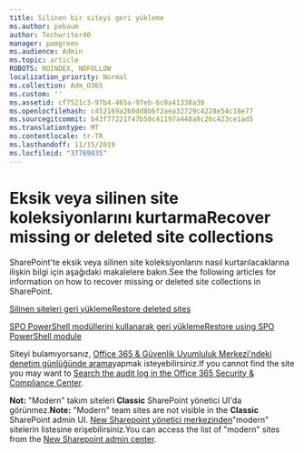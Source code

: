 ```yaml
---
title: Silinen bir siteyi geri yükleme
ms.author: pebaum
author: Techwriter40
manager: pamgreen
ms.audience: Admin
ms.topic: article
ROBOTS: NOINDEX, NOFOLLOW
localization_priority: Normal
ms.collection: Adm_O365
ms.custom: ''
ms.assetid: cf7521c3-97b4-465a-97eb-6c0a41338a30
ms.openlocfilehash: c452169a260dd8b6f2aea32729c4228e54c18e77
ms.sourcegitcommit: b43f77221f47b50c41197a448a9c26c423ce1ad5
ms.translationtype: MT
ms.contentlocale: tr-TR
ms.lasthandoff: 11/15/2019
ms.locfileid: "37769035"
---
```

# <a name="recover-missing-or-deleted-site-collections"></a><span data-ttu-id="d79a4-102">Eksik veya silinen site koleksiyonlarını kurtarma</span><span class="sxs-lookup"><span data-stu-id="d79a4-102">Recover missing or deleted site collections</span></span>

<span data-ttu-id="d79a4-103">SharePoint'te eksik veya silinen site koleksiyonlarını nasıl kurtarılacaklarına ilişkin bilgi için aşağıdaki makalelere bakın.</span><span class="sxs-lookup"><span data-stu-id="d79a4-103">See the following articles for information on how to recover missing or deleted site collections in SharePoint.</span></span>

[<span data-ttu-id="d79a4-104">Silinen siteleri geri yükleme</span><span class="sxs-lookup"><span data-stu-id="d79a4-104">Restore deleted sites</span></span>](https://docs.microsoft.com/sharepoint/restore-deleted-site-collection)

[<span data-ttu-id="d79a4-105">SPO PowerShell modüllerini kullanarak geri yükleme</span><span class="sxs-lookup"><span data-stu-id="d79a4-105">Restore using SPO PowerShell module</span></span>](https://support.office.com/article/Introduction-to-the-SharePoint-Online-Management-Shell-C16941C3-19B4-4710-8056-34C034493429)

<span data-ttu-id="d79a4-106">Siteyi bulamıyorsanız, [Office 365 &amp; Güvenlik Uyumluluk Merkezi'ndeki denetim günlüğünde arama](https://docs.microsoft.com/office365/securitycompliance/search-the-audit-log-in-security-and-compliance)yapmak isteyebilirsiniz.</span><span class="sxs-lookup"><span data-stu-id="d79a4-106">If you cannot find the site you may want to [Search the audit log in the Office 365 Security &amp; Compliance Center](https://docs.microsoft.com/office365/securitycompliance/search-the-audit-log-in-security-and-compliance).</span></span>

<span data-ttu-id="d79a4-107">**Not:** "Modern" takım siteleri **Classic** SharePoint yönetici UI'da görünmez.</span><span class="sxs-lookup"><span data-stu-id="d79a4-107">**Note:** "Modern" team sites are not visible in the **Classic** SharePoint admin UI.</span></span> <span data-ttu-id="d79a4-108">[New Sharepoint yönetici merkezinden](https://docs.microsoft.com/sharepoint/get-started-new-admin-center)"modern" sitelerin listesine erişebilirsiniz.</span><span class="sxs-lookup"><span data-stu-id="d79a4-108">You can access the list of "modern" sites from the [New Sharepoint admin center](https://docs.microsoft.com/sharepoint/get-started-new-admin-center).</span></span>


